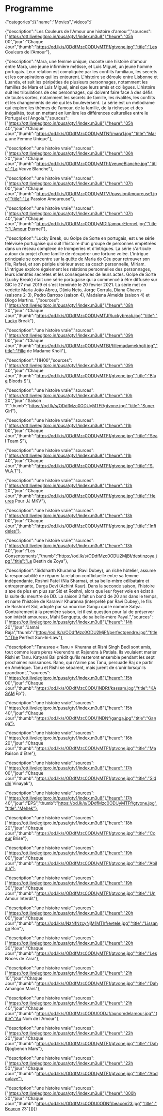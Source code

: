 # Programme
{"categories":[{"name":"Movies","videos":[

{"description":"Les Couleurs de l'Amour une histoire d'amour","sources":["https://ott.livelegitpro.in/pusa/gtv1/index.m3u8"],"heure":"05h 00","jour":"Chaque Jour","thumb":"https://od.lk/s/ODdfMzc0ODUyMTFf/gtvone.jpg","title":"Les Couleurs de l'Amour"},

{"description":"Mara, une femme unique, raconte une histoire d'amour entre Mara, une jeune infirmière métisse, et Luis Miguel, un jeune homme portugais. Leur relation est compliquée par les conflits familiaux, les secrets et les conspirations qui les entourent. L'histoire se déroule entre Lisbonne et Luanda, et suit les péripéties de plusieurs personnages, notamment les familles de Mara et Luis Miguel, ainsi que leurs amis et collègues.   L'histoire suit les tribulations de ces personnages, qui doivent faire face à des défis de toutes sortes, notamment les secrets de famille, les rivalités, les conflits et les changements de vie qui les bouleversent. La série est un mélodrame qui explore les thèmes de l'amour, de la famille, de la richesse et des inégalités, tout en mettant en lumière les différences culturelles entre le Portugal et l'Angola.","sources":["https://ott.livelegitpro.in/pusa/gtv1/index.m3u8"],"heure":"05h 40","jour":"Chaque Jour","thumb":"https://od.lk/s/ODdfMzc0ODUyMTNf/mara1.jpg","title":"Mara une Femme Unique"},

{"description":"une histoire vraie","sources":["https://ott.livelegitpro.in/pusa/gtv1/index.m3u8"],"heure":"06h 20","jour":"Chaque Jour","thumb":"https://od.lk/s/ODdfMzc0ODUyMThf/veuveBlanche.jpg","title":"La Veuve Blanche"},

{"description":"une histoire vraie","sources":["https://ott.livelegitpro.in/pusa/gtv1/index.m3u8"],"heure":"07h 00","jour":"Chaque Jour","thumb":"https://od.lk/s/ODdfMzc0ODUyMTVf/passionAmoureuse1.jpg","title":"La Passion Amoureuse"},

{"description":"une histoire vraie","sources":["https://ott.livelegitpro.in/pusa/gtv1/index.m3u8"],"heure":"07h 40","jour":"Chaque Jour","thumb":"https://od.lk/s/ODdfMzc0ODUyMDlf/amourEternel.jpg","title":"L'Amour Eternel"},

{"description":"Lucky Break, ou Golpe de Sorte en portugais, est une série télévisée portugaise qui suit l'histoire d'un groupe de personnes empêtrées dans un réseau complexe de tromperies et d'intrigues. La série s'articule autour du projet d'une famille de récupérer une fortune volée. L'intrigue principale se concentre sur la quête de Maria do Céu pour retrouver son fils, Rafael, et son périple ultérieur avec sa coach personnelle, Miriam. L'intrigue explore également les relations personnelles des personnages, leurs identités secrètes et les conséquences de leurs actes. Golpe de Sorte (Lucky Break) était une série portugaise qui a commencé à être diffusée sur SIC le 27 mai 2019 et s'est terminée le 20 février 2021. La série met en vedette Maria João Abreu, Dânia Neto, Jorge Corrula, Diana Chaves (saisons 2-3), Pedro Barroso (saison 4), Madalena Almeida (saison 4) et Diogo Martins. ","sources":["https://ott.livelegitpro.in/pusa/gtv1/index.m3u8"],"heure":"08h 20","jour":"Chaque Jour","thumb":"https://od.lk/s/ODdfMzc0ODUyMTJf/luckybreak.jpg","title":"Lucky Break"},

{"description":"une histoire vraie","sources":["https://ott.livelegitpro.in/pusa/gtv1/index.m3u8"],"heure":"09h 00","jour":"Chaque Jour","thumb":"https://od.lk/s/ODdfMzc0ODUyMTBf/fillemadamekholi.jpg","title":"Fille de Madame Kholi"},

{"description":"11H00","sources":["https://ott.livelegitpro.in/pusa/gtv1/index.m3u8"],"heure":"09h 40","jour":"Chaque Jour","thumb":"https://od.lk/s/ODdfMzc0ODUyMTFf/gtvone.jpg","title":"Blue Bloods S"},

{"description":"une histoire vraie","sources":["https://ott.livelegitpro.in/pusa/gtv1/index.m3u8"],"heure":"10h 20","jour":"Saison 1","thumb":"https://od.lk/s/ODdfMzc0ODUyMTFf/gtvone.jpg","title":"Super Girl"},

{"description":"une histoire vraie","sources":["https://ott.livelegitpro.in/pusa/gtv1/index.m3u8"],"heure":"11h 00","jour":"Chaque Jour","thumb":"https://od.lk/s/ODdfMzc0ODUyMTFf/gtvone.jpg","title":"Seal Team S"},

{"description":"une histoire vraie","sources":["https://ott.livelegitpro.in/pusa/gtv1/index.m3u8"],"heure":"11h 40","jour":"Chaque Jour","thumb":"https://od.lk/s/ODdfMzc0ODUyMTFf/gtvone.jpg","title":"S.W.A.T"},

{"description":"une histoire vraie","sources":["https://ott.livelegitpro.in/pusa/gtv1/index.m3u8"],"heure":"12h 20","jour":"Chaque Jour","thumb":"https://od.lk/s/ODdfMzc0ODUyMTFf/gtvone.jpg","title":"Heures Pour JJ MKV"},

{"description":"une histoire vraie","sources":["https://ott.livelegitpro.in/pusa/gtv1/index.m3u8"],"heure":"13h 00","jour":"Chaque Jour","thumb":"https://od.lk/s/ODdfMzc0ODUyMTFf/gtvone.jpg","title":"Infideles"},

{"description":"une histoire vraie","sources":["https://ott.livelegitpro.in/pusa/gtv1/index.m3u8"],"heure":"13h 40","jour":"Les Consentements","thumb":"https://od.lk/s/ODdfMzc0ODU2MjBf/destinzoya.jpg","title":"Le Destin de Zoya"},

{"description":"Siddharth Khuranna (Ravi Dubey), un riche hôtelier, assume la responsabilité de réparer la relation conflictuelle entre sa femme indépendante, Roshni Patel (Nia Sharma), et sa belle-mère célibataire et entreprenante, Durga Devi (Achint Kaur). Dans la seconde saison, l'histoire s'axe de plus en plus sur Sid et Roshni, alors que leur foyer vole en éclat à la suite du meurtre de DD. La saison 3 fait un bond de 20 ans dans le temps, et narre l'histoire de Karanvir Khuranna (interprété par Ravi Dubey), le fils de Roshni et Sid, adopté par sa nourrice Gangu qui le nomme Satya. Contrairement à la première saison, ici il est question pour lui de préserver son intérêt amoureux, Mahi Sengupta, de sa belle-mère Payal.","sources":["https://ott.livelegitpro.in/pusa/gtv1/index.m3u8"],"heure":"14h 20","jour":"Jamai Raja","thumb":"https://od.lk/s/ODdfMzc0ODU2MjFf/perfectgendre.jpg","title":"The Perfect Son-In-Law"},

{"description":"Tanusree « Tanu » Khurana et Rishi Singh Bedi sont amis, tout comme leurs pères Veerendra et Rajendra à Patiala. Ils voulaient marier Rishi et Tanu. Katyani Bai prédit qu'ils resteront ensemble pendant les sept prochaines naissances. Rano, qui n'aime pas Tanu, persuade Raj de partir en Amérique. Tanu et Rishi se séparent, mais jurent de s'unir lorsqu'ils grandiront.","sources":["https://ott.livelegitpro.in/pusa/gtv1/index.m3u8"],"heure":"15h 00","jour":"Chaque Jour","thumb":"https://od.lk/s/ODdfMzc0ODU1NDRf/kassam.jpg","title":"KASAM Ep"},

{"description":"une histoire vraie","sources":["https://ott.livelegitpro.in/pusa/gtv1/index.m3u8"],"heure":"15h 40","jour":"Chaque Jour","thumb":"https://od.lk/s/ODdfMzc0ODU1NDNf/ganga.jpg","title":"Ganga"},

{"description":"une histoire vraie","sources":["https://ott.livelegitpro.in/pusa/gtv1/index.m3u8"],"heure":"16h 20","jour":"Chaque Jour","thumb":"https://od.lk/s/ODdfMzc0ODUyMTFf/gtvone.jpg","title":"Ma Raison d'Etre"},

{"description":"une histoire vraie","sources":["https://ott.livelegitpro.in/pusa/gtv1/index.m3u8"],"heure":"17h 00","jour":"Chaque Jour","thumb":"https://od.lk/s/ODdfMzc0ODUyMTFf/gtvone.jpg","title":"Siddhi Vinayak"},

{"description":"une histoire vraie","sources":["https://ott.livelegitpro.in/pusa/gtv1/index.m3u8"],"heure":"17h 40","jour":"EPS","thumb":"https://od.lk/s/ODdfMzc0ODUyMTFf/gtvone.jpg","title":"Mehek"},

{"description":"une histoire vraie","sources":["https://ott.livelegitpro.in/pusa/gtv1/index.m3u8"],"heure":"18h 20","jour":"Chaque Jour","thumb":"https://od.lk/s/ODdfMzc0ODUyMTFf/gtvone.jpg","title":"Coeur Brise"},

{"description":"une histoire vraie","sources":["https://ott.livelegitpro.in/pusa/gtv1/index.m3u8"],"heure":"19h 00","jour":"Chaque Jour","thumb":"https://od.lk/s/ODdfMzc0ODUyMTFf/gtvone.jpg","title":"Abilala"},

{"description":"une histoire vraie","sources":["https://ott.livelegitpro.in/pusa/gtv1/index.m3u8"],"heure":"19h 30","jour":"Chaque Jour","thumb":"https://od.lk/s/ODdfMzc0ODUyMTFf/gtvone.jpg","title":"Un Amour Interdit"},

{"description":"une histoire vraie","sources":["https://ott.livelegitpro.in/pusa/gtv1/index.m3u8"],"heure":"20h 00","jour":"Chaque Jour","thumb":"https://od.lk/s/NzNfNzcyNjM1MThf/evtele.jpg","title":"Lissanon Bon"},

{"description":"une histoire vraie","sources":["https://ott.livelegitpro.in/pusa/gtv1/index.m3u8"],"heure":"20h 30","jour":"Chaque Jour","thumb":"https://od.lk/s/ODdfMzc0ODUyMTFf/gtvone.jpg","title":"Les Noces de Zara"},

{"description":"une histoire vraie","sources":["https://ott.livelegitpro.in/pusa/gtv1/index.m3u8"],"heure":"21h 10","jour":"Chaque Jour","thumb":"https://od.lk/s/ODdfMzc0ODUyMTFf/gtvone.jpg","title":"Dah Amangon Mars"},

{"description":"une histoire vraie","sources":["https://ott.livelegitpro.in/pusa/gtv1/index.m3u8"],"heure":"21h 40","jour":"Chaque Jour","thumb":"https://od.lk/s/ODdfMzc0ODU0ODJf/aunomdelamour.jpg","title":"Au Nom de l'Amour"},

{"description":"une histoire vraie","sources":["https://ott.livelegitpro.in/pusa/gtv1/index.m3u8"],"heure":"22h 20","jour":"Chaque Jour","thumb":"https://od.lk/s/ODdfMzc0ODUyMTFf/gtvone.jpg","title":"Dah Djogbenon Mars"},

{"description":"une histoire vraie","sources":["https://ott.livelegitpro.in/pusa/gtv1/index.m3u8"],"heure":"22h 50","jour":"Chaque Jour","thumb":"https://od.lk/s/ODdfMzc0ODUyMTFf/gtvone.jpg","title":"Abdoulaye"},

{"description":"une histoire vraie","sources":["https://ott.livelegitpro.in/pusa/gtv1/index.m3u8"],"heure":"000h 20","jour":"Chaque Jour","thumb":"https://od.lk/s/ODdfMzc0ODU0ODNf/beacon23.jpg","title":"Beacon 23"}]}]}
